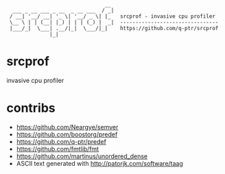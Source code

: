 ~~~~
                                __ 
  ___ _ __ ___ _ __  _ __ ___  / _|
 / __| '__/ __| '_ \| '__/ _ \| |_   srcprof - invasive cpu profiler 
 \__ \ | | (__| |_) | | | (_) |  _|  --------------------------------
 |___/_|  \___| .__/|_|  \___/|_|    https://github.com/q-ptr/srcprof
              |_|                  
~~~~

# srcprof

invasive cpu profiler 

# contribs
- https://github.com/Neargye/semver
- https://github.com/boostorg/predef
- https://github.com/q-ptr/predef
- https://github.com/fmtlib/fmt
- https://github.com/martinus/unordered_dense
- ASCII text generated with http://patorjk.com/software/taag
